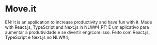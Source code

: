 # Move.it
 EN: It is an application to increase productivity and have fun with it. Made with React.js, TypeScript and Next.js in NLW#4;PT: É um aplicativo para aumentar a produtividade e se divertir engrcom isso. Feito com React.js, TypeScript e Next.js no NLW#4;
